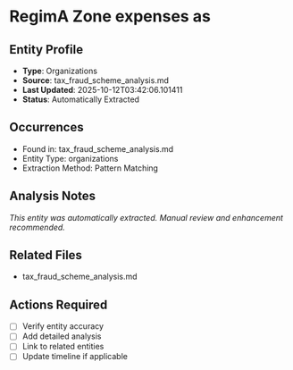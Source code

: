 # RegimA Zone expenses as

## Entity Profile
- **Type**: Organizations
- **Source**: tax_fraud_scheme_analysis.md
- **Last Updated**: 2025-10-12T03:42:06.101411
- **Status**: Automatically Extracted

## Occurrences
- Found in: tax_fraud_scheme_analysis.md
- Entity Type: organizations
- Extraction Method: Pattern Matching

## Analysis Notes
*This entity was automatically extracted. Manual review and enhancement recommended.*

## Related Files
- tax_fraud_scheme_analysis.md

## Actions Required
- [ ] Verify entity accuracy
- [ ] Add detailed analysis
- [ ] Link to related entities
- [ ] Update timeline if applicable
